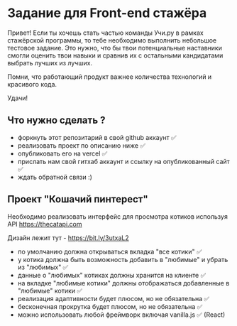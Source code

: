 # Задание для Front-end стажёра

Привет! Если ты хочешь стать частью команды Учи.ру в рамках стажёрской программы, 
то тебе необходимо выполнить небольшое тестовое задание. Это нужно, что бы твои 
потенциальные наставники смогли оценить твои навыки и сравнив их с остальными
кандидатами выбрать лучших из лучших. 

Помни, что работающий продукт важнее количества технологий и красивого кода. 

Удачи!

## Что нужно сделать ?

- форкнуть этот репозитарий в свой github аккаунт ✅
- реализовать проект по описанию ниже ✅
- опубликовать его на vercel ✅ 
- прислать нам свой гитхаб аккаунт и ссылку на опубликованный сайт ✅
- ждать обратной связи :)

## Проект "Кошачий пинтерест"

Необходимо реализовать интерфейс для просмотра котиков используя API https://thecatapi.com

Дизайн лежит тут - https://bit.ly/3utxaL2

- по умолчанию должна открываться вкладка "все котики" ✅
- у котика должна быть возможность добавить в "любимые" и убрать из "любимых" ✅
- данные о "любимых" котиках должны хранится на клиенте ✅
- на вкладке "любимые котики" должны отображаться добавленные в "любимые" котики ✅
- реализация адаптивности будет плюсом, но не обязательна ✅
- бесконечная прокрутка будет плюсом, но не обязательна ✅
- можно использовать любой фреймворк включая vanilla.js ✅ (React)
 
